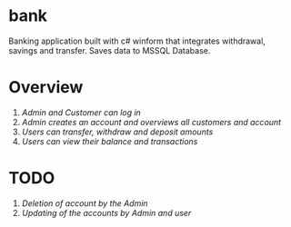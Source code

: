 # bank
Banking application built with c# winform that integrates withdrawal, savings and transfer. Saves data to MSSQL Database.

# Overview
1. *Admin and Customer can log in*
2. *Admin creates an account and overviews all customers and account*
3. *Users can transfer, withdraw and deposit amounts*
4. *Users can view their balance and transactions*

# TODO
1. *Deletion of account by the Admin*
2. *Updating of the accounts by Admin and user*
 
